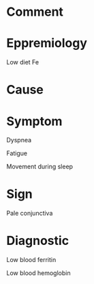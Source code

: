 # Comment

# Eppremiology

Low diet Fe

# Cause

# Symptom

Dyspnea

Fatigue

Movement during sleep

# Sign

Pale conjunctiva

# Diagnostic

Low blood ferritin

Low blood hemoglobin
